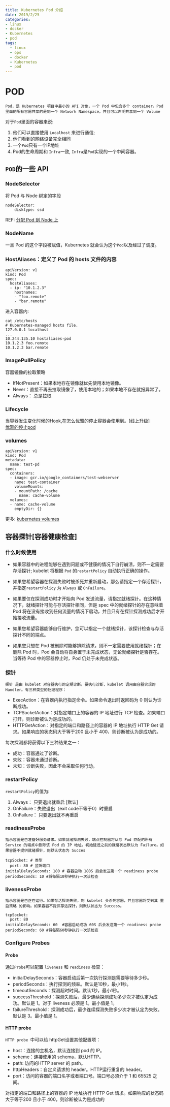 ```yaml
---
title: Kubernetes Pod 介绍
date: 2019/2/25
categories: 
- linux
- docker
- Kubernetes
- pod
tags: 
  - linux 
  - ops
  - docker
  - Kubernetes
  - pod
---
```

# POD
    Pod，是 Kubernetes 项目中最小的 API 对象，一个 Pod 中包含多个 container。Pod 里面的所有容器共享的是同一个 Network Namespace，并且可以声明共享同一个 Volume
对于`Pod`里面的容器来说:
1. 他们可以直接使用 `Localhost` 来进行通信;
2. 他们看到的网络设备完全相同
3. 一个`Pod`只有一个IP地址
4. Pod的生命周期和 `Infra`一致, `Infra`是`Pod`实现的一个中间容器。

## `POD`的一些 API
### NodeSelector
将 Pod 与 Node 绑定的字段
```
nodeSelector:
    disktype: ssd
```
REF: [分配 Pod 到 Node 上](https://k8smeetup.github.io/docs/concepts/configuration/assign-pod-node/)

### NodeName
一旦 Pod 的这个字段被赋值，Kubernetes 就会认为这个`Pod`以及经过了调度。

### HostAliases：定义了 Pod 的 hosts 文件的内容
```
apiVersion: v1
kind: Pod
spec:
  hostAliases:
  - ip: "10.1.2.3"
    hostnames:
    - "foo.remote"
    - "bar.remote"
```
进入容器内:
```
cat /etc/hosts
# Kubernetes-managed hosts file.
127.0.0.1 localhost
...
10.244.135.10 hostaliases-pod
10.1.2.3 foo.remote
10.1.2.3 bar.remote
```

### ImagePullPolicy
容器镜像的拉取策略
- IfNotPresent：如果本地存在镜像就优先使用本地镜像。
- Never：直接不再去拉取镜像了，使用本地的；如果本地不存在就报异常了。
- Always： 总是拉取

### Lifecycle
当容器发生变化时候的Hook,在怎么优雅的停止容器会使用到。[线上升级]  
[优雅的停止pod](https://mp.weixin.qq.com/s/NwJbBLhomaHBhCkIDR1KWA)

### volumes
```
apiVersion: v1
kind: Pod
metadata:
  name: test-pd
spec:
  containers:
  - image: gcr.io/google_containers/test-webserver
    name: test-container
    volumeMounts:
    - mountPath: /cache
      name: cache-volume
  volumes:
  - name: cache-volume
    emptyDir: {}
```
更多:  [kubernetes volumes](https://kubernetes.io/docs/concepts/storage/volumes/)

## 容器探针[容器健康检查]

### 什么时候使用
- 如果容器中的进程能够在遇到问题或不健康的情况下自行崩溃，则不一定需要存活探针; kubelet 将根据 `Pod` 的`restartPolicy` 自动执行正确的操作。

- 如果您希望容器在探测失败时被杀死并重新启动，那么请指定一个存活探针，并指定`restartPolicy` 为 `Always` 或 `OnFailure`。

- 如果要仅在探测成功时才开始向 Pod 发送流量，请指定就绪探针。在这种情况下，就绪探针可能与存活探针相同，但是 spec 中的就绪探针的存在意味着 Pod 将在没有接收到任何流量的情况下启动，并且只有在探针探测成功后才开始接收流量。

- 如果您希望容器能够自行维护，您可以指定一个就绪探针，该探针检查与存活探针不同的端点。

- 如果您只想在 Pod 被删除时能够排除请求，则不一定需要使用就绪探针；在删除 Pod 时，Pod 会自动将自身置于未完成状态，无论就绪探针是否存在。当等待 Pod 中的容器停止时，Pod 仍处于未完成状态。

### 探针
    探针 是由 kubelet 对容器执行的定期诊断。要执行诊断，kubelet 调用由容器实现的 Handler。有三种类型的处理程序：

- ExecAction：在容器内执行指定命令。如果命令退出时返回码为 0 则认为诊断成功。
- TCPSocketAction：对指定端口上的容器的 IP 地址进行 TCP 检查。如果端口打开，则诊断被认为是成功的。
- HTTPGetAction：对指定的端口和路径上的容器的 IP 地址执行 HTTP Get 请求。如果响应的状态码大于等于200 且小于 400，则诊断被认为是成功的。

每次探测都将获得以下三种结果之一：

- 成功：容器通过了诊断。
- 失败：容器未通过诊断。
- 未知：诊断失败，因此不会采取任何行动。

### restartPolicy
`restartPolicy`的值为:
1. Always： 只要退出就重启 [默认]
2. OnFailure：失败退出（exit code不等于0）时重启
3. OnFailure： 只要退出就不再重启
### readinessProbe
    指示容器是否准备好服务请求。如果就绪探测失败，端点控制器将从与 Pod 匹配的所有 Service 的端点中删除该 Pod 的 IP 地址。初始延迟之前的就绪状态默认为 Failure。如果容器不提供就绪探针，则默认状态为 Succes
```
tcpSocket: # 类型
  port: 80 # 监听端口
initialDelaySeconds: 180 # 容器启动 180S 后会发送第一个 readiness probe
periodSeconds: 10 #将每隔10秒钟执行一次该检查

```

### livenessProbe
    指示容器是否正在运行。如果存活探测失败，则 kubelet 会杀死容器，并且容器将受到其 重启策略 的影响。如果容器不提供存活探针，则默认状态为 Success。
```
tcpSocket:
  port: 80
initialDelaySeconds: 60  #容器启动成功 60S 后会发送第一个 readiness probe
periodSeconds: 60 #将每隔60秒钟执行一次该检查
```
### Configure Probes
#### Probe 
通过`Probe`可以配置 `liveness` 和 `readiness` 检查：

- initialDelaySeconds：容器启动后第一次执行探测是需要等待多少秒。
- periodSeconds：执行探测的频率。默认是10秒，最小1秒。
- timeoutSeconds：探测超时时间。默认1秒，最小1秒。
- successThreshold：探测失败后，最少连续探测成功多少次才被认定为成功。默认是 1。对于 liveness 必须是 1。最小值是 1。
- failureThreshold：探测成功后，最少连续探测失败多少次才被认定为失败。默认是 3。最小值是 1。

#### HTTP probe 
`HTTP probe `中可以给 httpGet设置其他配置项：

- host：连接的主机名，默认连接到 pod 的 IP。
- scheme：连接使用的 schema，默认HTTP。
- path: 访问的HTTP server 的 path。
- httpHeaders：自定义请求的 header。HTTP运行重复的 header。
- port：访问的容器的端口名字或者端口号。端口号必须介于 1 和 65525 之间。  
  
对指定的端口和路径上的容器的 IP 地址执行 HTTP Get 请求。如果响应的状态码大于等于200 且小于 400，则诊断被认为是成功的